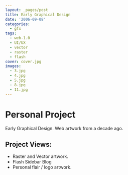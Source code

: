 ```yaml
---
layout: _pages/post
title: Early Graphical Design
date: '2006-09-08'
categories:
  - gfx
tags:
  - web-1.0
  - UI/UX
  - vector
  - raster
  - flash
cover: cover.jpg
images:
  - 3.jpg
  - 4.jpg
  - 5.jpg
  - 8.jpg
  - 11.jpg
---
```

# Personal Project
Early Graphical Design. Web artwork from a decade ago.

## Project Views:
* Raster and Vector artwork.
* Flash Sidebar Blog
* Personal flair / logo artwork.
